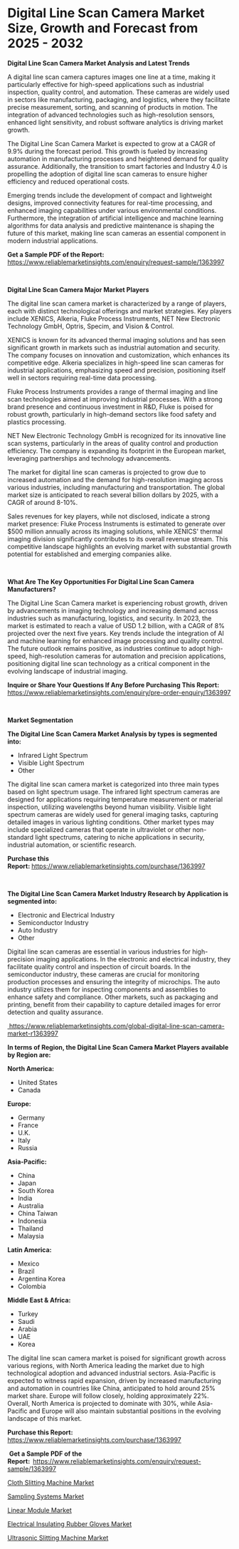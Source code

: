 <p><h1>Digital Line Scan Camera Market Size, Growth and Forecast from 2025 - 2032</h1></p><p><strong>Digital Line Scan Camera Market Analysis and Latest Trends</strong></p>
<p><p>A digital line scan camera captures images one line at a time, making it particularly effective for high-speed applications such as industrial inspection, quality control, and automation. These cameras are widely used in sectors like manufacturing, packaging, and logistics, where they facilitate precise measurement, sorting, and scanning of products in motion. The integration of advanced technologies such as high-resolution sensors, enhanced light sensitivity, and robust software analytics is driving market growth.</p><p>The Digital Line Scan Camera Market is expected to grow at a CAGR of 9.9% during the forecast period. This growth is fueled by increasing automation in manufacturing processes and heightened demand for quality assurance. Additionally, the transition to smart factories and Industry 4.0 is propelling the adoption of digital line scan cameras to ensure higher efficiency and reduced operational costs.</p><p>Emerging trends include the development of compact and lightweight designs, improved connectivity features for real-time processing, and enhanced imaging capabilities under various environmental conditions. Furthermore, the integration of artificial intelligence and machine learning algorithms for data analysis and predictive maintenance is shaping the future of this market, making line scan cameras an essential component in modern industrial applications.</p></p>
<p><strong>Get a Sample PDF of the Report:&nbsp;</strong> <a href="https://www.reliablemarketinsights.com/enquiry/request-sample/1363997?utm_campaign=2182&utm_medium=2&utm_source=Github&utm_content=ia&utm_term=10042025&utm_id=digital-line-scan-camera">https://www.reliablemarketinsights.com/enquiry/request-sample/1363997</a></p>
<p>&nbsp;</p>
<p><strong>Digital Line Scan Camera Major Market Players</strong></p>
<p><p>The digital line scan camera market is characterized by a range of players, each with distinct technological offerings and market strategies. Key players include XENICS, Alkeria, Fluke Process Instruments, NET New Electronic Technology GmbH, Optris, Specim, and Vision & Control.</p><p>XENICS is known for its advanced thermal imaging solutions and has seen significant growth in markets such as industrial automation and security. The company focuses on innovation and customization, which enhances its competitive edge. Alkeria specializes in high-speed line scan cameras for industrial applications, emphasizing speed and precision, positioning itself well in sectors requiring real-time data processing.</p><p>Fluke Process Instruments provides a range of thermal imaging and line scan technologies aimed at improving industrial processes. With a strong brand presence and continuous investment in R&D, Fluke is poised for robust growth, particularly in high-demand sectors like food safety and plastics processing.</p><p>NET New Electronic Technology GmbH is recognized for its innovative line scan systems, particularly in the areas of quality control and production efficiency. The company is expanding its footprint in the European market, leveraging partnerships and technology advancements.</p><p>The market for digital line scan cameras is projected to grow due to increased automation and the demand for high-resolution imaging across various industries, including manufacturing and transportation. The global market size is anticipated to reach several billion dollars by 2025, with a CAGR of around 8-10%.</p><p>Sales revenues for key players, while not disclosed, indicate a strong market presence: Fluke Process Instruments is estimated to generate over $500 million annually across its imaging solutions, while XENICS' thermal imaging division significantly contributes to its overall revenue stream. This competitive landscape highlights an evolving market with substantial growth potential for established and emerging companies alike.</p></p>
<p>&nbsp;</p>
<p><strong>What Are The Key Opportunities For Digital Line Scan Camera Manufacturers?</strong></p>
<p><p>The Digital Line Scan Camera market is experiencing robust growth, driven by advancements in imaging technology and increasing demand across industries such as manufacturing, logistics, and security. In 2023, the market is estimated to reach a value of USD 1.2 billion, with a CAGR of 8% projected over the next five years. Key trends include the integration of AI and machine learning for enhanced image processing and quality control. The future outlook remains positive, as industries continue to adopt high-speed, high-resolution cameras for automation and precision applications, positioning digital line scan technology as a critical component in the evolving landscape of industrial imaging.</p></p>
<p><strong>Inquire or Share Your Questions If Any Before Purchasing This Report:</strong> <a href="https://www.reliablemarketinsights.com/enquiry/pre-order-enquiry/1363997?utm_campaign=2182&utm_medium=2&utm_source=Github&utm_content=ia&utm_term=10042025&utm_id=digital-line-scan-camera">https://www.reliablemarketinsights.com/enquiry/pre-order-enquiry/1363997</a></p>
<p>&nbsp;</p>
<p><strong>Market Segmentation</strong></p>
<p><strong>The Digital Line Scan Camera Market Analysis by types is segmented into:</strong></p>
<p><ul><li>Infrared Light Spectrum</li><li>Visible Light Spectrum</li><li>Other</li></ul></p>
<p><p>The digital line scan camera market is categorized into three main types based on light spectrum usage. The infrared light spectrum cameras are designed for applications requiring temperature measurement or material inspection, utilizing wavelengths beyond human visibility. Visible light spectrum cameras are widely used for general imaging tasks, capturing detailed images in various lighting conditions. Other market types may include specialized cameras that operate in ultraviolet or other non-standard light spectrums, catering to niche applications in security, industrial automation, or scientific research.</p></p>
<p><strong>Purchase this Report:&nbsp;</strong><a href="https://www.reliablemarketinsights.com/purchase/1363997?utm_campaign=2182&utm_medium=2&utm_source=Github&utm_content=ia&utm_term=10042025&utm_id=digital-line-scan-camera">https://www.reliablemarketinsights.com/purchase/1363997</a></p>
<p>&nbsp;</p>
<p><strong>The Digital Line Scan Camera Market Industry Research by Application is segmented into:</strong></p>
<p><ul><li>Electronic and Electrical Industry</li><li>Semiconductor Industry</li><li>Auto Industry</li><li>Other</li></ul></p>
<p><p>Digital line scan cameras are essential in various industries for high-precision imaging applications. In the electronic and electrical industry, they facilitate quality control and inspection of circuit boards. In the semiconductor industry, these cameras are crucial for monitoring production processes and ensuring the integrity of microchips. The auto industry utilizes them for inspecting components and assemblies to enhance safety and compliance. Other markets, such as packaging and printing, benefit from their capability to capture detailed images for error detection and quality assurance.</p></p>
<p><a href="https://www.reliablemarketinsights.com/global-digital-line-scan-camera-market-r1363997?utm_campaign=2182&utm_medium=2&utm_source=Github&utm_content=ia&utm_term=10042025&utm_id=digital-line-scan-camera">&nbsp;https://www.reliablemarketinsights.com/global-digital-line-scan-camera-market-r1363997</a></p>
<p><strong>In terms of Region, the Digital Line Scan Camera Market Players available by Region are:</strong></p>
<p>
    <p> <strong> North America: </strong>
        <ul>
            <li>United States</li>
            <li>Canada</li>
        </ul>
        </p> 
    <p> <strong> Europe: </strong>
        <ul>
            <li>Germany</li>
            <li>France</li>
            <li>U.K.</li>
            <li>Italy</li>
            <li>Russia</li>
        </ul>
        </p> 
    <p> <strong> Asia-Pacific: </strong>
        <ul>
            <li>China</li>
            <li>Japan</li>
            <li>South Korea</li>
            <li>India</li>
            <li>Australia</li>
            <li>China Taiwan</li>
            <li>Indonesia</li>
            <li>Thailand</li>
            <li>Malaysia</li>
        </ul>
        </p> 
    <p> <strong> Latin America: </strong>
        <ul>
            <li>Mexico</li>
            <li>Brazil</li>
            <li>Argentina Korea</li>
            <li>Colombia</li>
        </ul>
        </p> 
    <p> <strong> Middle East & Africa: </strong>
        <ul>
            <li>Turkey</li>
            <li>Saudi</li>
            <li>Arabia</li>
            <li>UAE</li>
            <li>Korea</li>
        </ul>
    </p>
    </p>
<p><p>The digital line scan camera market is poised for significant growth across various regions, with North America leading the market due to high technological adoption and advanced industrial sectors. Asia-Pacific is expected to witness rapid expansion, driven by increased manufacturing and automation in countries like China, anticipated to hold around 25% market share. Europe will follow closely, holding approximately 22%. Overall, North America is projected to dominate with 30%, while Asia-Pacific and Europe will also maintain substantial positions in the evolving landscape of this market.</p></p>
<p><strong>Purchase this Report: </strong><a href="https://www.reliablemarketinsights.com/purchase/1363997?utm_campaign=2182&utm_medium=2&utm_source=Github&utm_content=ia&utm_term=10042025&utm_id=digital-line-scan-camera">https://www.reliablemarketinsights.com/purchase/1363997</a></p>
<p>&nbsp;<strong>Get a Sample PDF of the Report:&nbsp;&nbsp;</strong><a href="https://www.reliablemarketinsights.com/enquiry/request-sample/1363997?utm_campaign=2182&utm_medium=2&utm_source=Github&utm_content=ia&utm_term=10042025&utm_id=digital-line-scan-camera">https://www.reliablemarketinsights.com/enquiry/request-sample/1363997</a></p>
<p><strong></strong></p>
<p><p><a href="https://github.com/tselahiara/Market-Research-Report-List-1/blob/main/cloth-slitting-machine-market.md?utm_campaign=2182&utm_medium=2&utm_source=Github&utm_content=ia&utm_term=10042025&utm_id=digital-line-scan-camera">Cloth Slitting Machine Market</a></p><p><a href="https://github.com/dailyspunj47/Market-Research-Report-List-1/blob/main/sampling-systems-market.md?utm_campaign=2182&utm_medium=2&utm_source=Github&utm_content=ia&utm_term=10042025&utm_id=digital-line-scan-camera">Sampling Systems Market</a></p><p><a href="https://github.com/berbelsagwan/Market-Research-Report-List-1/blob/main/linear-module-market.md?utm_campaign=2182&utm_medium=2&utm_source=Github&utm_content=ia&utm_term=10042025&utm_id=digital-line-scan-camera">Linear Module Market</a></p><p><a href="https://github.com/ajayanhaizan/Market-Research-Report-List-1/blob/main/electrical-insulating-rubber-gloves-market.md?utm_campaign=2182&utm_medium=2&utm_source=Github&utm_content=ia&utm_term=10042025&utm_id=digital-line-scan-camera">Electrical Insulating Rubber Gloves Market</a></p><p><a href="https://github.com/waverlyam689/Market-Research-Report-List-1/blob/main/ultrasonic-slitting-machine-market.md?utm_campaign=2182&utm_medium=2&utm_source=Github&utm_content=ia&utm_term=10042025&utm_id=digital-line-scan-camera">Ultrasonic Slitting Machine Market</a></p></p>